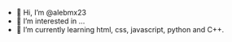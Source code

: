 - 👋 Hi, I’m @alebmx23
- 👀 I’m interested in ...
- 🌱 I’m currently learning html, css, javascript, python and C++.
